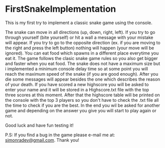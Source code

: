 # FirstSnakeImplementation
This is my first try to implement a classic snake game using the console.

The snake can move in all directions (up, down, right, left). If you try to go through yourself (bite yourself) or hit
a wall a message with your mistake will appear. If you try to go to the opposite direction (ex. if you are moving to the right 
and press the left button) nothing will happen (your move will be ignored). You can eat food which spawns in a different
place everytime you eat it. The game follows the clasic snake game rules so you also get bigger and faster when you eat food.
The snake does not have a maximum size but i implemented a minimum console delay time so at some point you will reach the
maximum speed of the snake (if you are good enough). After you die some messages will appear besides the one which describes the
reason of your death. If you have scored a new highscore you will be asked to enter your name and it will be stored in a Highscore.txt file with the top three scores at this moment. After that the highscore table will be printed on the console with the top 3 players so you don't have to check the .txt file all the time to check if you are the best. In the end you wil be asked for another game and depending on the answer you give you will start to play again or not. 

Good luck and have fun testing it!

P.S: If you find a bug in the game please e-mail me at: simonradev@gmail.com. Thank you!
